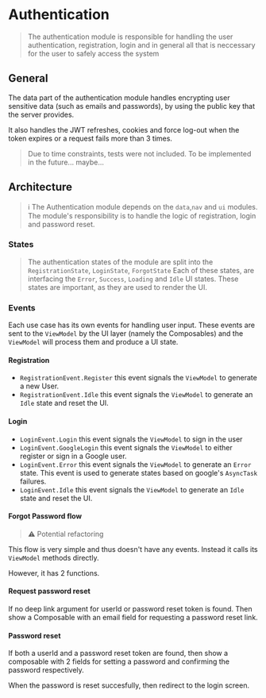 # Authentication

> The authentication module is responsible for handling the user authentication, registration, login and in general all that is neccessary for the user to safely access the system

## General

The data part of the authentication module handles encrypting user sensitive data (such as emails and passwords), by using the public key that the server provides.

It also handles the JWT refreshes, cookies and force log-out when the token expires or a request fails more than 3 times.

> Due to time constraints, tests were not included. To be implemented in the future... maybe...

## Architecture

> ℹ️ The Authentication module depends on the `data`,`nav` and `ui` modules. The module's responsibility is to handle the logic of registration, login and password reset.

### States

> The authentication states of the module are split into the `RegistrationState`, `LoginState`, `ForgotState`
> Each of these states, are interfacing the `Error`, `Success`, `Loading` and `Idle` UI states. These states are important, as they are used to render the UI.

### Events

Each use case has its own events for handling user input. These events are sent to the `ViewModel` by the UI layer (namely the Composables) and the `ViewModel` will process them and produce a UI state.

#### Registration

- `RegistrationEvent.Register` this event signals the `ViewModel` to generate a new User.
- `RegistrationEvent.Idle` this event signals the `ViewModel` to generate an `Idle` state and reset the UI.

#### Login

- `LoginEvent.Login` this event signals the `ViewModel` to sign in the user
- `LoginEvent.GoogleLogin` this event signals the `ViewModel` to either register or sign in a Google user.
- `LoginEvent.Error` this event signals the `ViewModel` to generate an `Error` state. This event is used to generate states based on google's `AsyncTask` failures.
- `LoginEvent.Idle` this event signals the `ViewModel` to generate an `Idle` state and reset the UI.

#### Forgot Password flow

> ⚠️ Potential refactoring

This flow is very simple and thus doesn't have any events. Instead it calls its `ViewModel` methods directly.

However, it has 2 functions.

#### Request password reset

If no deep link argument for userId or password reset token is found. Then show a Composable with an email field for requesting a password reset link.

#### Password reset

If both a userId and a password reset token are found, then show a composable with 2 fields for setting a password and confirming the password respectively.

When the password is reset succesfully, then redirect to the login screen.
